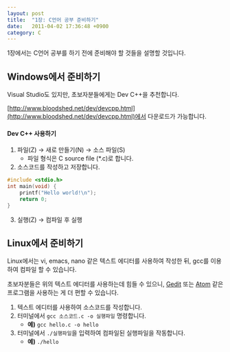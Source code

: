```yaml
---
layout: post
title:  "1장: C언어 공부 준비하기"
date:   2011-04-02 17:36:48 +0900
category: C
---
```


1장에서는 C언어 공부를 하기 전에 준비해야 할 것들을 설명할 것입니다.

## **Windows에서 준비하기**

Visual Studio도 있지만, 초보자분들에게는 Dev C++을 추천합니다.

[http://www.bloodshed.net/dev/devcpp.html](http://www.bloodshed.net/dev/devcpp.html)에서 다운로드가 가능합니다.

#### **Dev C++ 사용하기**

1. 파일(Z) → 새로 만들기(N) → 소스 파일(S)
	- 파일 형식은 C source file (*.c)로 합니다.
2. 소스코드를 작성하고 저장합니다.
```c
#include <stdio.h>
int main(void) {
	printf("Hello world!\n");
	return 0;
}
```
3. 실행(Z) → 컴파일 후 실행

## **Linux에서 준비하기**

Linux에서는 vi, emacs, nano 같은 텍스트 에디터를 사용하여 작성한 뒤, gcc를 이용하여 컴파일 할 수 있습니다.

초보자분들은 위의 텍스트 에디터를 사용하는데 힘들 수 있으니, [Gedit](https://wiki.gnome.org/Apps/Gedit) 또는 [Atom](https://atom.io/) 같은 프로그램을 사용하는 게 더 편할 수 있습니다.

1. 텍스트 에디터를 사용하여 소스코드를 작성합니다.
2. 터미널에서 `gcc 소스코드.c -o 실행파일` 명령합니다.
	- **예)** `gcc hello.c -o hello`
3. 터미널에서 `./실행파일`을 입력하여 컴파일된 실행파일을 작동합니다.
	- **예)** `./hello`
